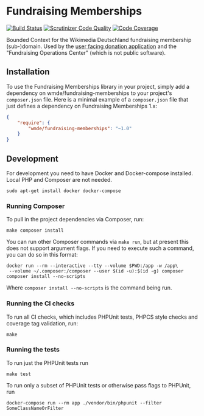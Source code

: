 # Fundraising Memberships

[![Build Status](https://travis-ci.org/wmde/fundraising-memberships.svg?branch=master)](https://travis-ci.org/wmde/fundraising-memberships)
[![Scrutinizer Code Quality](https://scrutinizer-ci.com/g/wmde/fundraising-memberships/badges/quality-score.png?b=master)](https://scrutinizer-ci.com/g/wmde/fundraising-memberships/?branch=master)
[![Code Coverage](https://scrutinizer-ci.com/g/wmde/fundraising-memberships/badges/coverage.png?b=master)](https://scrutinizer-ci.com/g/wmde/fundraising-memberships/?branch=master)

Bounded Context for the Wikimedia Deutschland fundraising membership (sub-)domain. Used by the
[user facing donation application](https://github.com/wmde/FundraisingFrontend) and the
"Fundraising Operations Center" (which is not public software).

## Installation

To use the Fundraising Memberships library in your project, simply add a dependency on wmde/fundraising-memberships
to your project's `composer.json` file. Here is a minimal example of a `composer.json`
file that just defines a dependency on Fundraising Memberships 1.x:

```json
{
    "require": {
        "wmde/fundraising-memberships": "~1.0"
    }
}
```

## Development

For development you need to have Docker and Docker-compose installed. Local PHP and Composer are not needed.

    sudo apt-get install docker docker-compose

### Running Composer

To pull in the project dependencies via Composer, run:

    make composer install

You can run other Composer commands via `make run`, but at present this does not support argument flags.
If you need to execute such a command, you can do so in this format:

    docker run --rm --interactive --tty --volume $PWD:/app -w /app\
     --volume ~/.composer:/composer --user $(id -u):$(id -g) composer composer install --no-scripts

Where `composer install --no-scripts` is the command being run.

### Running the CI checks

To run all CI checks, which includes PHPUnit tests, PHPCS style checks and coverage tag validation, run:

    make
    
### Running the tests

To run just the PHPUnit tests run

    make test

To run only a subset of PHPUnit tests or otherwise pass flags to PHPUnit, run

    docker-compose run --rm app ./vendor/bin/phpunit --filter SomeClassNameOrFilter
